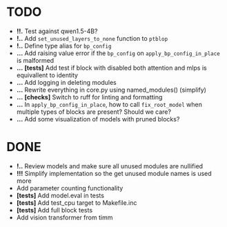 # TODO
+ **!!.** Test against qwen1.5-4B?
+ **!..** Add `set_unused_layers_to_none` function to `ptblop`
+ **!..** Define type alias for `bp_config`
+ **...** Add raising value error if the `bp_config` on `apply_bp_config_in_place` is malformed
+ **...** **[tests]** Add test if block with disabled both attention and mlps is equivallent to identity
+ **...** Add logging in deleting modules
+ **...** Rewrite everything in core.py using named_modules() (simplify)
+ **...** **[checks]** Switch to ruff for linting and formatting
+ **...** In `apply_bp_config_in_place`, how to call `fix_root_model` when multiple types of blocks are present? Should we care?
+ **...** Add some visualization of models with pruned blocks?

# DONE
+ **!..** Review models and make sure all unused modules are nullified
+ **!!!** Simplify implementation so the get unused module names is used more
+ Add parameter counting functionality
+ **[tests]** Add model.eval in tests
+ **[tests]** Add test_cpu target to Makefile.inc
+ **[tests]** Add full block tests
+ Add vision transformer from timm

